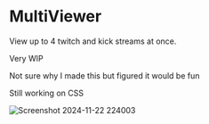 # MultiViewer
View up to 4 twitch and kick streams at once.

Very WIP

Not sure why I made this but figured it would be fun

Still working on CSS

![Screenshot 2024-11-22 224003](https://github.com/user-attachments/assets/3b077de8-4c15-4174-a28e-38e8ebe53847)
